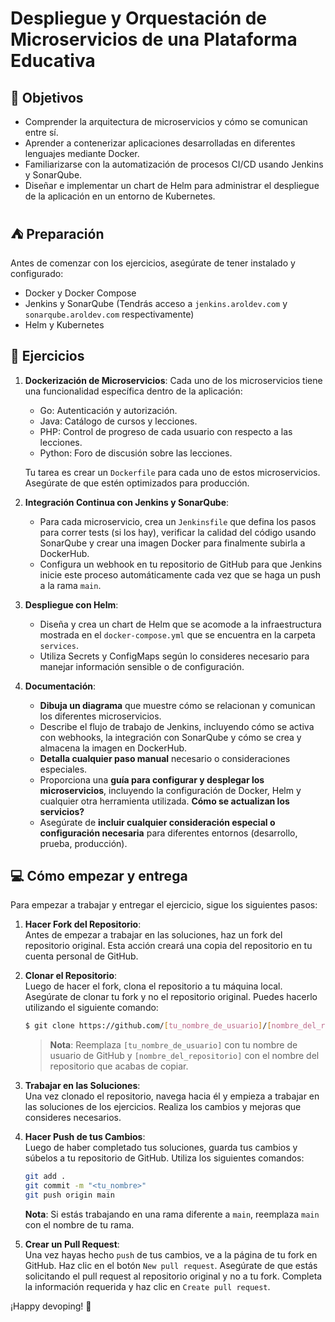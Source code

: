 # Despliegue y Orquestación de Microservicios de una Plataforma Educativa

## 🎯 Objetivos

- Comprender la arquitectura de microservicios y cómo se comunican entre sí.
- Aprender a contenerizar aplicaciones desarrolladas en diferentes lenguajes mediante Docker.
- Familiarizarse con la automatización de procesos CI/CD usando Jenkins y SonarQube.
- Diseñar e implementar un chart de Helm para administrar el despliegue de la aplicación en un entorno de Kubernetes.

## ⛺️ Preparación

Antes de comenzar con los ejercicios, asegúrate de tener instalado y configurado:

- Docker y Docker Compose
- Jenkins y SonarQube (Tendrás acceso a `jenkins.aroldev.com` y `sonarqube.aroldev.com` respectivamente)
- Helm y Kubernetes

## 🥽 Ejercicios

1. **Dockerización de Microservicios**:
   Cada uno de los microservicios tiene una funcionalidad específica dentro de la aplicación:

   - Go: Autenticación y autorización.
   - Java: Catálogo de cursos y lecciones.
   - PHP: Control de progreso de cada usuario con respecto a las lecciones.
   - Python: Foro de discusión sobre las lecciones.

   Tu tarea es crear un `Dockerfile` para cada uno de estos microservicios. Asegúrate de que estén optimizados para producción.

2. **Integración Continua con Jenkins y SonarQube**:

   - Para cada microservicio, crea un `Jenkinsfile` que defina los pasos para correr tests (si los hay), verificar la calidad del código usando SonarQube y crear una imagen Docker para finalmente subirla a DockerHub.
   - Configura un webhook en tu repositorio de GitHub para que Jenkins inicie este proceso automáticamente cada vez que se haga un push a la rama `main`.

3. **Despliegue con Helm**:

   - Diseña y crea un chart de Helm que se acomode a la infraestructura mostrada en el `docker-compose.yml` que se encuentra en la carpeta `services`.
   - Utiliza Secrets y ConfigMaps según lo consideres necesario para manejar información sensible o de configuración.

4. **Documentación**:

   - **Dibuja un diagrama** que muestre cómo se relacionan y comunican los diferentes microservicios.
   - Describe el flujo de trabajo de Jenkins, incluyendo cómo se activa con webhooks, la integración con SonarQube y cómo se crea y almacena la imagen en DockerHub.
   - **Detalla cualquier paso manual** necesario o consideraciones especiales.
   - Proporciona una **guía para configurar y desplegar los microservicios**, incluyendo la configuración de Docker, Helm y cualquier otra herramienta utilizada. **Cómo se actualizan los servicios?**
   - Asegúrate de **incluir cualquier consideración especial o configuración necesaria** para diferentes entornos (desarrollo, prueba, producción).

## 💻 Cómo empezar y entrega

Para empezar a trabajar y entregar el ejercicio, sigue los siguientes pasos:

1. **Hacer Fork del Repositorio**:  
   Antes de empezar a trabajar en las soluciones, haz un fork del repositorio original. Esta acción creará una copia del repositorio en tu cuenta personal de GitHub.

2. **Clonar el Repositorio**:  
   Luego de hacer el fork, clona el repositorio a tu máquina local. Asegúrate de clonar tu fork y no el repositorio original. Puedes hacerlo utilizando el siguiente comando:

   ```bash
   $ git clone https://github.com/[tu_nombre_de_usuario]/[nombre_del_repositorio].git
   ```

   > **Nota**: Reemplaza `[tu_nombre_de_usuario]` con tu nombre de usuario de GitHub y `[nombre_del_repositorio]` con el nombre del repositorio que acabas de copiar.

3. **Trabajar en las Soluciones**:  
   Una vez clonado el repositorio, navega hacia él y empieza a trabajar en las soluciones de los ejercicios. Realiza los cambios y mejoras que consideres necesarios.

4. **Hacer Push de tus Cambios**:  
   Luego de haber completado tus soluciones, guarda tus cambios y súbelos a tu repositorio de GitHub. Utiliza los siguientes comandos:

   ```bash
   git add .
   git commit -m "<tu_nombre>"
   git push origin main
   ```

   **Nota**: Si estás trabajando en una rama diferente a `main`, reemplaza `main` con el nombre de tu rama.

5. **Crear un Pull Request**:  
   Una vez hayas hecho `push` de tus cambios, ve a la página de tu fork en GitHub. Haz clic en el botón `New pull request`. Asegúrate de que estás solicitando el pull request al repositorio original y no a tu fork. Completa la información requerida y haz clic en `Create pull request`.

¡Happy devoping! 🚢
